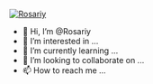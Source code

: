 [![Rosariy](https://www.herokucdn.com/deploy/button.svg)](https://heroku.com/deploy?template=AutoFilterBotV3) 






- 👋 Hi, I’m @Rosariy
- 👀 I’m interested in ...
- 🌱 I’m currently learning ...
- 💞️ I’m looking to collaborate on ...
- 📫 How to reach me ...

<!---
Rosariy/Rosariy is a ✨ special ✨ repository because its `README.md` (this file) appears on your GitHub profile.
You can click the Preview link to take a look at your changes.
--->
